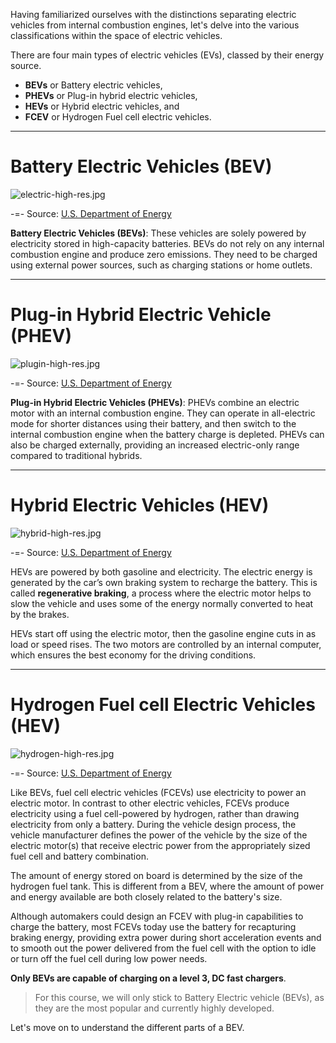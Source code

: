 Having familiarized ourselves with the distinctions separating electric vehicles from internal combustion engines, let's delve into the various classifications within the space of electric vehicles.

There are four main types of electric vehicles (EVs), classed by their energy source. 
- **BEVs** or Battery electric vehicles, 
- **PHEVs** or Plug-in hybrid electric vehicles, 
- **HEVs** or Hybrid electric vehicles, and 
- **FCEV** or Hydrogen Fuel cell electric vehicles. 

---
# Battery Electric Vehicles (BEV)


![electric-high-res.jpg](https://demo.pflms.com/markdown_attachments/1730/uxSf4R4U7r-Kz8CHG0R8OA)

-=- Source: [U.S. Department of Energy](https://afdc.energy.gov/vehicles/how-do-hybrid-electric-cars-work)

**Battery Electric Vehicles (BEVs)**: These vehicles are solely powered by electricity stored in high-capacity batteries. BEVs do not rely on any internal combustion engine and produce zero  emissions. They need to be charged using external power sources, such as charging stations or home outlets. 
 
---
# Plug-in Hybrid Electric Vehicle (PHEV)

![plugin-high-res.jpg](https://demo.pflms.com/markdown_attachments/1731/pzYk2TdcY9ru_zC9uTt-6A) 

-=- Source: [U.S. Department of Energy](https://afdc.energy.gov/vehicles/how-do-hybrid-electric-cars-work)


**Plug-in Hybrid Electric Vehicles (PHEVs)**: PHEVs combine an electric motor with an internal combustion engine. They can operate in all-electric mode for shorter distances using their battery, and then switch to the internal combustion engine when the battery charge is depleted. PHEVs can also be charged externally, providing an increased electric-only range compared to traditional hybrids.
 
---
# Hybrid Electric Vehicles (HEV)

![hybrid-high-res.jpg](https://demo.pflms.com/markdown_attachments/1732/IZGPDJOsCrz4uZh77j1aAQ) 

-=- Source: [U.S. Department of Energy](https://afdc.energy.gov/vehicles/how-do-hybrid-electric-cars-work)

HEVs are powered by both gasoline and electricity. The electric energy is generated by the car’s own braking system to recharge the battery. This is called **regenerative braking**, a process where the electric motor helps to slow the vehicle and uses some of the energy normally converted to heat by the brakes.

HEVs start off using the electric motor, then the gasoline engine cuts in as load or speed rises. The two motors are controlled by an internal computer, which ensures the best economy for the driving conditions.

---
# Hydrogen Fuel cell Electric Vehicles (HEV)

![hydrogen-high-res.jpg](https://demo.pflms.com/markdown_attachments/1733/yGX9xMAySAUq81pIMoKFQw)

-=- Source: [U.S. Department of Energy](https://afdc.energy.gov/vehicles/how-do-hybrid-electric-cars-work)

Like BEVs, fuel cell electric vehicles (FCEVs) use electricity to power an electric motor. In contrast to other electric vehicles, FCEVs produce electricity using a fuel cell-powered by hydrogen, rather than drawing electricity from only a battery. During the vehicle design process, the vehicle manufacturer defines the power of the vehicle by the size of the electric motor(s) that receive electric power from the appropriately sized fuel cell and battery combination. 

The amount of energy stored on board is determined by the size of the hydrogen fuel tank. This is different from a BEV, where the amount of power and energy available are both closely related to the battery's size.

Although automakers could design an FCEV with plug-in capabilities to charge the battery, most FCEVs today use the battery for recapturing braking energy, providing extra power during short acceleration events and to smooth out the power delivered from the fuel cell with the option to idle or turn off the fuel cell during low power needs. 


**Only BEVs are capable of charging on a level 3, DC fast chargers**.

>For this course, we will only stick to Battery Electric vehicle (BEVs), as they are the most popular and currently highly developed. 

Let's move on to understand the different parts of a BEV.